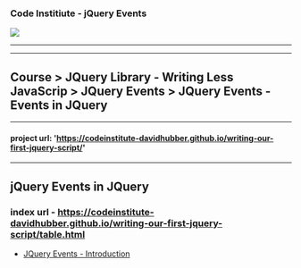 ### Code Institiute - jQuery Events


<img src="https://codeinstitute.s3.amazonaws.com/fullstack/ci_logo_small.png" style="margin: 0; max-height: 15%; max-width: 15%;">

***

***
## Course > JQuery Library - Writing Less JavaScrip > JQuery Events > JQuery Events - Events in JQuery

***
#### project url: 'https://codeinstitute-davidhubber.github.io/writing-our-first-jquery-script/'
***

## jQuery Events in JQuery

### index url - https://codeinstitute-davidhubber.github.io/writing-our-first-jquery-script/table.html

- [JQuery Events - Introduction][]

[JQuery Events - Introduction]: https://youtu.be/4cWHH_kdWrw